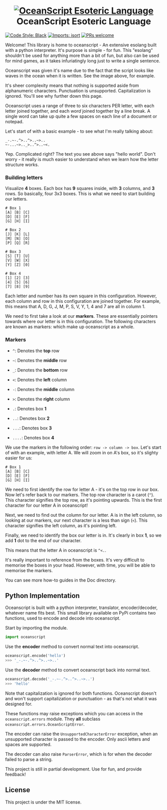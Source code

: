 <h1 align="center">
  <br>
  <a href="https://github.com/Kreusada/OceanScript"><img src="https://raw.githubusercontent.com/Kreusada/OceanScript/main/Resources/oceanscript.png" alt="OceanScript Esoteric Language"></a>
  <br>
  OceanScript Esoteric Language
  <br>
</h1>

[![Code Style: Black](https://img.shields.io/badge/code%20style-black-000000.svg)](https://github.com/psf/black)
[![Imports: isort](https://user-images.githubusercontent.com/6032823/111363465-600fe880-8690-11eb-8377-ec1d4d5ff981.png)](https://github.com/PyCQA/isort)
[![PRs welcome](https://img.shields.io/badge/PRs-welcome-brightgreen.svg)](http://makeapullrequest.com)

Welcome! This library is home to oceanscript - An extensive esolang built with a python interpreter.
It's purpose is simple - for fun. This "esolang" shouldn't be used for anything more than a bit
of fun, but also can be used for mind games, as it takes infuriatingly long just to write a single
sentence.

Oceanscript was given it's name due to the fact that the script looks like waves in the ocean when it is written.
See the image above, for example.

It's sheer complexity means that nothing is supported aside from alphanumeric characters. Punctuation is unsupported.
Capitalization is ignored. You'll see why further down this page.

Oceanscript uses a range of three to six characters PER letter, with each letter joined together, and each *word* joined
together by a line break. A single word can take up quite a few spaces on each line of a document or notepad.

Let's start of with a basic example - to see what I'm really talking about:

```alp
_-.~-.^>..^>..~>..
~-...~>.._>..^>..~<.
```

Yep. Complicated right? The text you see above says "hello world". Don't worry -  it really is much easier
to understand when we learn how the letter structure works.

### Building letters

Visualize **4** boxes. Each box has **9** squares inside, with **3** columns, and **3** rows.
So basically, four 3x3 boxes. This is what we need to start building our letters.

```alp
# Box 1
[A] [B] [C]
[D] [E] [F]
[G] [H] [I]

# Box 2
[J] [K] [L]
[M] [N] [O]
[P] [Q] [R]

# Box 3
[S] [T] [U]
[V] [W] [X]
[Y] [Z] [0]

# Box 4
[1] [2] [3]
[4] [5] [6]
[7] [8] [9]
```

Each letter and number has its own square in this configuration. However, each column and row in this configuration
are joined together. For example, this means that A, D, G, J, M, P, S, V, Y, 1, 4 and 7 are all in column 1.

We need to first take a look at our **markers**. These are essentially pointers towards where our letter is in
this configuration. The following characters are known as markers: which make up oceanscript as a whole.

### Markers

* ``^``: Denotes the **top** row
* ``~``: Denotes the **middle** row
* ``_``: Denotes the **bottom** row

* ``<``: Denotes the **left** column
* ``-``: Denotes the **middle** column
* ``>``: Denotes the **right** column

* ``.``: Denotes box **1**
* ``..``: Denotes box **2**
* ``...``: Denotes box **3**
* ``....``: Denotes box **4**

We use the markers in the following order: ``row -> column -> box``. Let's start of with an example, with letter A.
We will zoom in on A's box, so it's slighty easier for us:

```alp
# Box 1
[A] [B] [C]
[D] [E] [F]
[G] [H] [I]
```

We need to first identify the row for letter A - it's on the top row in our box. Now let's refer back to our markers.
The top row character is a carot (``^``). This character signifies the top row, as it's pointing upwards.
This is the first character for our letter A in oceanscript!

Next, we need to find out the column for our letter. A is in the left column, so looking at our markers, our next character
is a less than sign (``<``). This character signifies the left column, as it's pointing left.

Finally, we need to identify the box our letter is in. It's clearly in box **1**, so we add **1** dot to the end of our character.

This means that the letter A in oceanscript is ``^<.``.

It's really important to reference from the boxes. It's very difficult to memorise the boxes in your head. However, with time,
you will be able to memorise the markers.

You can see more how-to guides in the Doc directory.

## Python Implementation

Oceanscript is built with a python interpreter, translator, encoder/decoder, whatever name
fits best. This small library available on PyPi contains two functions, used to encode and decode into oceanscript.

Start by importing the module.

```py
import oceanscript
```

Use the **encoder** method to convert normal text into oceanscript.

```py
oceanscript.encode('hello')
>>> '_-.~-.^>..^>..~>..'
```

Use the **decoder** method to convert oceanscript back into normal text.

```py
oceanscript.decode('_-.~-.^>..^>..~>..')
>>> 'hello'
```

Note that capitalization is ignored for both functions. Oceanscript doesn't and won't support
capitalization or punctuation - as that's not what it was designed for.

These functions may raise exceptions which you can access in the ``oceanscript.errors`` module.
They **all** subclass ``oceanscript.errors.OceanScriptError``.

The encoder can raise the ``UnsupportedCharacterError`` exception, when an unsupported character
is passed to the encoder. Only ascii letters and spaces are supported.

The decoder can also raise ``ParserError``, which is for when the decoder failed to parse a string.

This project is still in partial development. Use for fun, and provide feedback!

## License

This project is under the MIT license.
